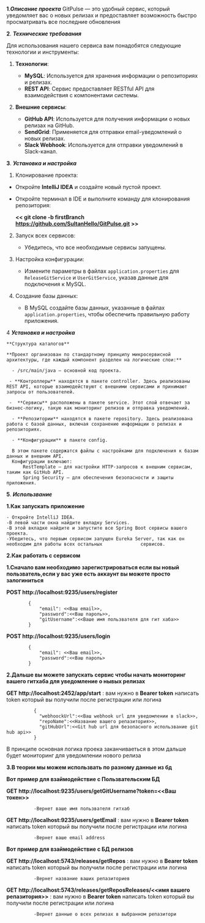 **1**.***Описание проекта***
  GitPulse — это удобный сервис, который уведомляет вас о новых релизах и предоставляет возможность быстро          просматривать все последние обновления


  
**2**. ***Технические требования***

  Для использования нашего сервиса вам понадобятся следующие технологии и инструменты:

  1. **Технологии**:
     - **MySQL**: Используется для хранения информации о репозиториях и релизах.
     - **REST API**: Сервис предоставляет RESTful API для взаимодействия с компонентами системы.

  2. **Внешние сервисы**:
     - **GitHub API**: Используется для получения информации о новых релизах на GitHub.
     - **SendGrid**: Применяется для отправки email-уведомлений о новых релизах.
     - **Slack Webhook**: Используется для отправки уведомлений в Slack-канал.
    
       
**3**. ***Установка и настройка***

   1. Клонирование проекта:
   - Откройте **IntelliJ IDEA** и создайте новый пустой проект.
   - Откройте терминал в IDE и выполните команду для клонирования репозитория:
   
     **<<  git clone -b firstBranch https://github.com/SultanHello/GitPulse.git  >>**


  2. Запуск всех сервисов:
     - Убедитесь, что все необходимые сервисы запущены.

  3. Настройка конфигурации:
     - Измените параметры в файлах `application.properties` для `ReleaseGitService` и `UserGitService`, указав           данные  для подключения к MySQL.

  4. Создание базы данных:
     - В MySQL создайте базы данных, указанные в файлах `application.properties`, чтобы обеспечить правильную           работу приложения.
    

     
4 ***Установка и настройка***

    **Структура каталогов**
    
    **Проект организован по стандартному принципу микросервисной архитектуры, где каждый компонент разделен на логические слои:**
    
      - /src/main/java — основной код проекта.
      
     - **Контроллеры** находятся в пакете controller. Здесь реализованы REST API, которые взаимодействуют с внешними сервисами и принимают запросы от пользователей.
     
     -  **Сервисы** расположены в пакете service. Этот слой отвечает за бизнес-логику, такую как мониторинг релизов и отправка уведомлений.
     
      - **Репозитории** находятся в пакете repository. Здесь реализована работа с базой данных, включая сохранение информации о релизах и репозиториях.
      
      - **Конфигурации** в пакете config.
      
      В этом пакете содержатся файлы с настройками для подключения к базам данных и внешним API.
      Конфигурации включают:
          RestTemplate — для настройки HTTP-запросов к внешним сервисам, таким как GitHub API.
          Spring Security — для обеспечения безопасности и защиты приложения.

     
  **5**. ***Использвание***

  **1.Как запускать приложение**
    
    - Откройте IntelliJ IDEA.
    -В левой части окна найдите вкладку Services.
    -В этой вкладке найдите и запустите все Spring Boot сервисы вашего проекта.
    -Убедитесь, что первым сервисом запущен Eureka Server, так как он необходим для работы всех остальных              сервисов.
    
  **2.Как работать с сервисом**
    
  **1.Сначало вам необходимо зарегистрироваться если вы новый пользватель,если у вас уже есть аккаунт вы можете просто залогиниться**
        
  **POST  http://localhost:9235/users/register**
  
            {
                "email": <<Ваш email>>,
                "password":<<Ваш пароль>>,
                "gitUsername":<<Ваше имя пользвателя для гит хаба>>
            }
            
  **POST  http://localhost:9235/users/login**
  
            {
                "email": <<Ваш email>>,
                "password":<<Ваш пароль>
            }
            
  **2.Дальше вы можете запускать сервис чтобы начать мониторинг вашего гитхаба для уведомление о нывых релизах**
          
  **GET   http://localhost:2452/app/start**   :   вам нужно в **Bearer token** написать token который вы           получили после регистрации или логина
  
              {
                "webhoockUrl":<<Ваш webhook url для уведомлении в slack>>,
                "repoName":<<Название вашего репазитория>>,
                "gitHubUrl":<<Git hub url для безопасного использвание git hub api>>
              }
              
  В принципе основная логика проека заканчиваеться в этом дальше будет мониторинг для уведомлении нового             релиза
          
  **3.В теории мы можем использвать по разному данные из бд**
        
  **Вот пример для взаймодействие с Пользвательским БД**
          
  **GET   http://localhost:9235/users/getGitUsername?token=<<Ваш токен>>**
  
              -Вернет ваше имя пользвателя гитхаб 
             
  **GET   http://localhost:9235/users/getEmail**    :    вам нужно в **Bearer token** написать token                 который вы получили после регистрации или логина
  
              -Вернет ваше email address    
             
  **Вот пример для взаймодействие с БД релизов**
        
  **GET   http://localhost:5743/releases/getRepos**    :    вам нужно в **Bearer token** написать token               который вы получили после регистрации или логина
  
              -Вернет название ваших репазиториев
              
  **GET   http://localhost:5743/releases/getReposReleases/<<имя вашего репазитория>>**    :    вам                   нужно в **Bearer token** написать token который вы получили после регистрации или логина
  
              -Вернет данные о всех релизах в выбранном репазитори

              
          
          
        
  
        
            
            

